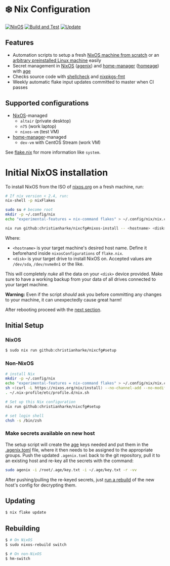# :snowflake: Nix Configuration

[![NixOS][nixos-badge]][nixos]
[![Build and Test][ci-badge]][ci]
[![Update][update-badge]][update]

## Features

* Automation scripts to setup a fresh [NixOS machine from scratch](flake/apps/nixos-install.sh) or
  an [arbitrary preinstalled Linux machine](flake/apps/setup.sh) easily
* Secret management in [NixOS][nixos] ([agenix][agenix]) and [home-manager][home-manager]
  ([homeage][homeage]) with [age][age]
* Checks source code with [shellcheck][shellcheck] and [nixpkgs-fmt][nixpkgs-fmt]
* Weekly automatic flake input updates committed to master when CI passes

## Supported configurations

* [NixOS][nixos]-managed
  * `altair` (private desktop)
  * `n75` (work laptop)
  * `nixos-vm` (test VM)
* [home-manager][home-manager]-managed
  * `dev-vm` with CentOS Stream (work VM)

See [flake.nix](flake.nix) for more information like `system`.

# Initial NixOS installation

To install NixOS from the ISO of [nixos.org][nixos] on a fresh machine, run:

```bash
# If nix version < 2.4, run:
nix-shell -p nixFlakes

sudo su # become root
mkdir -p ~/.config/nix
echo "experimental-features = nix-command flakes" > ~/.config/nix/nix.conf

nix run github:christianharke/nixcfg#nixos-install -- <hostname> <disk>
```

Where:

* `<hostname>` is your target machine's desired host name. Define it beforehand inside
  `nixosConfigurations` of `flake.nix`.
* `<disk>` is your target drive to install NixOS on. Accepted values are `/dev/sda`, `/dev/nvme0n1`
  or the like.

This will completely *nuke* all the data on your `<disk>` device provided. Make sure to have a
working backup from your data of all drives connected to your target machine.

**Warning:** Even if the script *should* ask you before committing any changes to your machine,
it can unexpectedly cause great harm!

After rebooting proceed with the [next section](#initial-setup).

## Initial Setup

### NixOS

```bash
$ sudo nix run github:christianharke/nixcfg#setup
```

### Non-NixOS

```bash
# install Nix
mkdir -p ~/.config/nix
echo "experimental-features = nix-command flakes" > ~/.config/nix/nix.conf
sh <(curl -L https://nixos.org/nix/install) --no-channel-add --no-modify-profile
. ~/.nix-profile/etc/profile.d/nix.sh

# Set up this Nix configuration
nix run github:christianharke/nixcfg#setup

# set login shell
chsh -s /bin/zsh
```

### Make secrets available on new host

The setup script will create the [age][age] keys needed and put them in the
[.agenix.toml](.agenix.toml) file, where it then needs to be assigned to the appropriate groups.
Push the updated `.agenix.toml` back to the git repository, pull it to an existing host and
re-key all the secrets with the command:

```bash
sudo agenix -i /root/.age/key.txt -i ~/.age/key.txt -r -vv
```

After pushing/pulling the re-keyed secrets, just [run a rebuild](#rebuilding) of the new host's
config for decrypting them.

## Updating

```bash
$ nix flake update
```

## Rebuilding

```bash
$ # On NixOS
$ sudo nixos-rebuild switch

$ # On non-NixOS
$ hm-switch
```

[ci]: https://github.com/christianharke/nixcfg/actions/workflows/ci.yml
[ci-badge]: https://github.com/christianharke/nixcfg/actions/workflows/ci.yml/badge.svg
[update]: https://github.com/christianharke/nixcfg/actions/workflows/update.yml
[update-badge]: https://github.com/christianharke/nixcfg/actions/workflows/update.yml/badge.svg

[age]: https://age-encryption.org/
[agenix]: https://github.com/ryantm/agenix
[home-manager]: https://github.com/nix-community/home-manager
[homeage]: https://github.com/jordanisaacs/homeage
[nixos]: https://nixos.org/
[nixos-badge]: https://img.shields.io/badge/NixOS-22.05-blue.svg?logo=NixOS&logoColor=white
[nixpkgs-fmt]: https://github.com/nix-community/nixpkgs-fmt
[shellcheck]: https://github.com/koalaman/shellcheck

